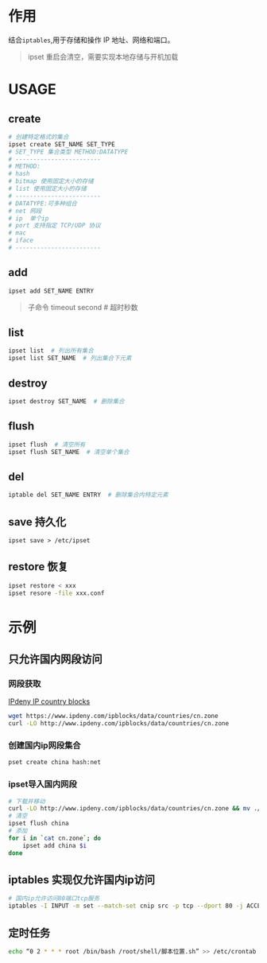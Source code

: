 
# 作用

结合`iptables`,用于存储和操作 IP 地址、网络和端口。

> ipset 重启会清空，需要实现本地存储与开机加载

# USAGE

##  create

```bash
# 创建特定格式的集合
ipset create SET_NAME SET_TYPE
# SET_TYPE 集合类型 METHOD:DATATYPE
# ------------------------
# METHOD:
# hash 
# bitmap 使用固定大小的存储
# list 使用固定大小的存储
# ------------------------
# DATATYPE:可多种组合
# net 网段
# ip  单个ip
# port 支持指定 TCP/UDP 协议
# mac
# iface
# ------------------------

```
## add

```bash
ipset add SET_NAME ENTRY
```
> 子命令
> timeout second  # 超时秒数


## list

```bash
ipset list  # 列出所有集合
ipset list SET_NAME  # 列出集合下元素
```

## destroy

```bash
ipset destroy SET_NAME  # 删除集合
```

## flush

```bash
ipset flush  # 清空所有
ipset flush SET_NAME  # 清空单个集合

```
## del

```bash
iptable del SET_NAME ENTRY  # 删除集合内特定元素
```

## save 持久化

```
ipset save > /etc/ipset
```
## restore  恢复

```bash
ipset restore < xxx
ipset resore -file xxx.conf
```

# 示例

## 只允许国内网段访问

### 网段获取

[IPdeny IP country blocks](https://www.ipdeny.com/)

```bash
wget https://www.ipdeny.com/ipblocks/data/countries/cn.zone
curl -LO http://www.ipdeny.com/ipblocks/data/countries/cn.zone

```


### 创建国内ip网段集合

```bash
pset create china hash:net
```
### ipset导入国内网段

```bash
# 下载并移动
curl -LO http://www.ipdeny.com/ipblocks/data/countries/cn.zone && mv ./cn.zone ~
# 清空
ipset flush china
# 添加
for i in `cat cn.zone`; do 
	ipset add china $i 
done
```
## iptables 实现仅允许国内ip访问

```bash
# 国内ip允许访问80端口tcp服务
iptables -I INPUT -m set --match-set cnip src -p tcp --dport 80 -j ACCEPT
```

## 定时任务

```bash
echo “0 2 * * * root /bin/bash /root/shell/脚本位置.sh” >> /etc/crontab
```
